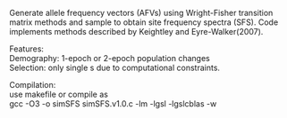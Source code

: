Generate allele frequency vectors (AFVs) using Wright-Fisher transition matrix methods and sample
  to obtain site frequency spectra (SFS). Code implements methods described by Keightley and Eyre-Walker(2007).

  Features: <br /> 
  Demography: 1-epoch or 2-epoch population changes <br /> 
  Selection: only single s due to computational constraints. <br /> 

  Compilation: <br /> 
  use makefile or compile as <br /> 
  gcc -O3 -o simSFS simSFS.v1.0.c -lm -lgsl -lgslcblas -w <br />
